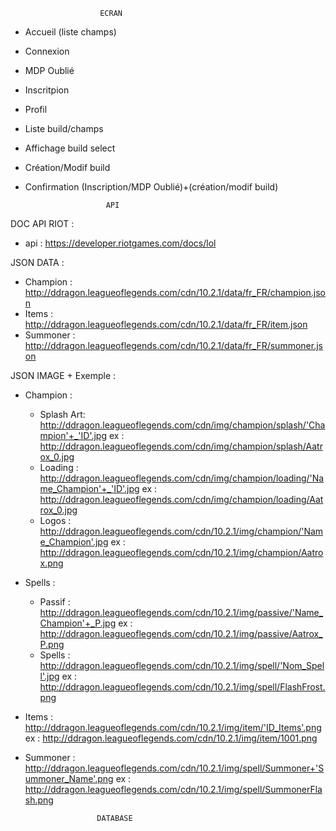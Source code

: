 						ECRAN

- Accueil (liste champs)
- Connexion
- MDP Oublié
- Inscritpion
- Profil
- Liste build/champs
- Affichage build select
- Création/Modif build
- Confirmation (Inscription/MDP Oublié)+(création/modif build)

						API

DOC API RIOT :
- api : https://developer.riotgames.com/docs/lol

JSON DATA : 
-	Champion : http://ddragon.leagueoflegends.com/cdn/10.2.1/data/fr_FR/champion.json
-	Items : http://ddragon.leagueoflegends.com/cdn/10.2.1/data/fr_FR/item.json
-	Summoner : http://ddragon.leagueoflegends.com/cdn/10.2.1/data/fr_FR/summoner.json

JSON IMAGE + Exemple :

-	Champion :
	-	Splash Art: http://ddragon.leagueoflegends.com/cdn/img/champion/splash/'Champion'+_'ID'.jpg   	ex : http://ddragon.leagueoflegends.com/cdn/img/champion/splash/Aatrox_0.jpg
	-	Loading : http://ddragon.leagueoflegends.com/cdn/img/champion/loading/'Name_Champion'+_'ID'.jpg  	ex : http://ddragon.leagueoflegends.com/cdn/img/champion/loading/Aatrox_0.jpg
	-	Logos : http://ddragon.leagueoflegends.com/cdn/10.2.1/img/champion/'Name_Champion'.jpg			ex : http://ddragon.leagueoflegends.com/cdn/10.2.1/img/champion/Aatrox.png
	
-	Spells :
	- 	Passif : http://ddragon.leagueoflegends.com/cdn/10.2.1/img/passive/'Name_Champion'+_P.jpg					ex : http://ddragon.leagueoflegends.com/cdn/10.2.1/img/passive/Aatrox_P.png
	-	Spells :  http://ddragon.leagueoflegends.com/cdn/10.2.1/img/spell/'Nom_Spell'.jpg							ex : http://ddragon.leagueoflegends.com/cdn/10.2.1/img/spell/FlashFrost.png
	
-	Items :  http://ddragon.leagueoflegends.com/cdn/10.2.1/img/item/'ID_Items'.png								ex : http://ddragon.leagueoflegends.com/cdn/10.2.1/img/item/1001.png

-	Summoner : http://ddragon.leagueoflegends.com/cdn/10.2.1/img/spell/Summoner+'Summoner_Name'.png					ex : http://ddragon.leagueoflegends.com/cdn/10.2.1/img/spell/SummonerFlash.png	


						DATABASE